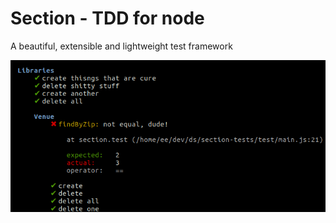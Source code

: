 # Section - TDD for node

A beautiful, extensible and lightweight test framework


![](https://github.com/distributed-systems/section-tests/raw/master/doc/screenshot.png)